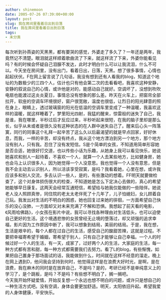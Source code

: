 ```yaml
---
author: shinemoon
date: 2005-07-26 07:39:00+00:00
layout: post
slug: 我在房间里看着日出到日落
title: 我在房间里看着日出到日落
tags:
- 未分类
---
```


每次听到孙燕姿的天黑黑，都有要哭的感觉，外婆走了多久了？一年还是两年，我竟然记不清楚。眼泪就这样顺着歌曲流了下来，就这样流了下来，外婆你能看见吗？有的时候会怀疑自己泪腺不发达，此时才明白什么可以让我流泪，什么不可以。今天坐在房间里，没有出门，看着日出，日落，天黑。想了很多事情，心情也起起伏伏。F在网上留言说了几句话，我没有想到还有人看我的blog，知道这个地址的为数极少的三四个人，估计也只有他会第二次的去看看吧，我喜欢这种安静，安静的叙说自己的心情，或许他是对的，能感动自己就好。空调坏了，没想到吹吹电扇也能渡过这炎炎夏日，事情总没有想象的那么差。昨天在火车上，把窗帘全部拉开，软座的空调车环境很好，窗户很宽敞，温度也很低，让烈日的阳光肆意的照在身上，眼睛上，透过玻璃窗的阳光在低温的空调车里变成了一种温暖，我喜欢这样的温暖，就这样睡着了，梦里阳光四射，我猛的醒来，惊雷般的迷失了自己，我是谁，我在哪里，半秒过后才反应过来，半秒听起来很短，在我的脑子里却是那么长，似乎从未或者是很久没有这种状态的在人群中迷失自己了。醒来后心头一阵落寞，同行的同事这个礼拜一起辛苦了这么久以后最渴望的就是早点回家，好好休息，而我，一样的辛苦，却没有终点，我从这个地方漂泊到另一个地方，那个地方没有别人，只有我。忍住了没有发短信。S是个简单的女孩，不知道用简单形容她是否合适，她很好打交道，也以传些小话为乐趣，从她身上我可以看见快乐，她说她喜欢和别人一起待着，不喜欢一个人，就算一个人去某些地方，比如健身房，她也会马上认识很多人，因为她觉得一个人没意思。我也觉得一个人没有意思，但是我不会主动去认识别人，所以活该享受寂寞，是吗？我看着她，心里在想，或许我应该多和别人交流，多去认识一些人，是的，有些激动的想着。FF明天就要做检查了，这个对身体损伤很大的检查，不知道她是怎么下定决心去做的，真心的希望她能够早日康复。这两天会经常互通短信，希望给与她我仅能做的一些陪伴。她说老人没人照顾真惨，同住院的老太太老伴死了十几年了，儿子怕媳妇，女儿顾着自己玩。我发出对生活的不明白的困惑，她也回复过来她的徘徊，一方面希望自己快乐的没心没肺，一方面却又对未来充满了不解和恐惧。我想起了前天看的电影，《风雨哈佛路》，小女孩在影片中说，我可以寻找各种理由对生活低头，也可以迫使自己更好的生活。这个境遇悲惨的女孩曾经无止境的堕落过，却又顽强的追求幸福，影片因为工作原因中断了，我可以想象到结局，美丽的结局。于是，我在想，生活是艰辛的，每个人都在过自己的生活，感受自己的酸甜苦辣，这就是过程。不要把幸福寄希望于婚姻，寄希望于别人，只有自己才能够让自己幸福。一个人的时候过好一个人的生活，有一天，成家了，过好两个人的生活，大家庭的生活，每一种方式都有苦和甜，每一种方式都需要我们去努力。看了L的blog，有些惭愧，如果把自己置身于那场面试的话，我能做到什么，时间就在这样不经意的溜走。晚上在网上遇到D，他问我会坚持到何时，他觉得这样是在浪费大好时光，是啊，是在浪费，我在麻木的同时是在放弃自己，不是吗？是的，考研已经不是单纯意义上的学习了，是个跳板，是吗？不是吗？有些想不明白了，搁一搁吧。  
今天我开始怀疑爱情，开始反复想一个永远也想不明白的问题，或许只是想自己的一种生活方式吧。没有空调，身体会要更加舒适。明天，太阳依旧升起。希望我爱的人身体健康，平安快乐。  

